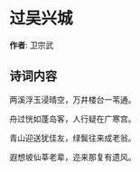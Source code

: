 # 过吴兴城

**作者**: 卫宗武

## 诗词内容

两溪浮玉浸晴空，万井楼台一苇通。

舟过恍如蓬岛客，人行疑在广寒宫。

青山迎送犹佳友，绿鬓往来成老翁。

遐想坡仙莘老辈，迩来那复有遗风。

